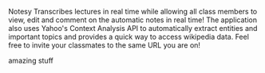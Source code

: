 Notesy Transcribes lectures in real time while allowing all class members to view, edit and comment on the automatic notes in real time! The application also uses Yahoo's Context Analysis API to automatically extract entities and important topics and provides a quick way to access wikipedia data. Feel free to invite your classmates to the same URL you are on!



amazing stuff
